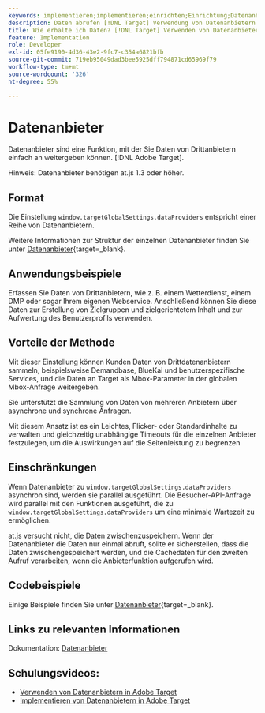 ```yaml
---
keywords: implementieren;implementieren;einrichten;Einrichtung;Datenanbieter
description: Daten abrufen [!DNL Target] Verwendung von Datenanbietern.
title: Wie erhalte ich Daten? [!DNL Target] Verwenden von Datenanbietern?
feature: Implementation
role: Developer
exl-id: 05fe9190-4d36-43e2-9fc7-c354a6821bfb
source-git-commit: 719eb95049dad3bee5925dff794871cd65969f79
workflow-type: tm+mt
source-wordcount: '326'
ht-degree: 55%

---
```


# Datenanbieter

Datenanbieter sind eine Funktion, mit der Sie Daten von Drittanbietern einfach an weitergeben können. [!DNL Adobe Target].

Hinweis: Datenanbieter benötigen at.js 1.3 oder höher.

## Format

Die Einstellung `window.targetGlobalSettings.dataProviders` entspricht einer Reihe von Datenanbietern.

Weitere Informationen zur Struktur der einzelnen Datenanbieter finden Sie unter [Datenanbieter](https://developer.adobe.com/target/implement/client-side/atjs/atjs-functions/targetglobalsettings/){target=_blank}.

## Anwendungsbeispiele

Erfassen Sie Daten von Drittanbietern, wie z. B. einem Wetterdienst, einem DMP oder sogar Ihrem eigenen Webservice. Anschließend können Sie diese Daten zur Erstellung von Zielgruppen und zielgerichtetem Inhalt und zur Aufwertung des Benutzerprofils verwenden.

## Vorteile der Methode

Mit dieser Einstellung können Kunden Daten von Drittdatenanbietern sammeln, beispielsweise Demandbase, BlueKai und benutzerspezifische Services, und die Daten an Target als Mbox-Parameter in der globalen Mbox-Anfrage weitergeben.

Sie unterstützt die Sammlung von Daten von mehreren Anbietern über asynchrone und synchrone Anfragen.

Mit diesem Ansatz ist es ein Leichtes, Flicker- oder Standardinhalte zu verwalten und gleichzeitig unabhängige Timeouts für die einzelnen Anbieter festzulegen, um die Auswirkungen auf die Seitenleistung zu begrenzen

## Einschränkungen

Wenn Datenanbieter zu `window.targetGlobalSettings.dataProviders` asynchron sind, werden sie parallel ausgeführt. Die Besucher-API-Anfrage wird parallel mit den Funktionen ausgeführt, die zu `window.targetGlobalSettings.dataProviders` um eine minimale Wartezeit zu ermöglichen.

at.js versucht nicht, die Daten zwischenzuspeichern. Wenn der Datenanbieter die Daten nur einmal abruft, sollte er sicherstellen, dass die Daten zwischengespeichert werden, und die Cachedaten für den zweiten Aufruf verarbeiten, wenn die Anbieterfunktion aufgerufen wird.

## Codebeispiele

Einige Beispiele finden Sie unter [Datenanbieter](https://developer.adobe.com/target/implement/client-side/atjs/atjs-functions/targetglobalsettings/){target=_blank}.

## Links zu relevanten Informationen

Dokumentation: [Datenanbieter](https://developer.adobe.com/target/implement/client-side/atjs/atjs-functions/targetglobalsettings/)

## Schulungsvideos:

* [Verwenden von Datenanbietern in Adobe Target](https://helpx.adobe.com/de/target/kt/using/dataProviders-atjs-feature-video-use.html)
* [Implementieren von Datenanbietern in Adobe Target](https://helpx.adobe.com/de/target/kt/using/dataProviders-atjs-technical-video-implement.html)
